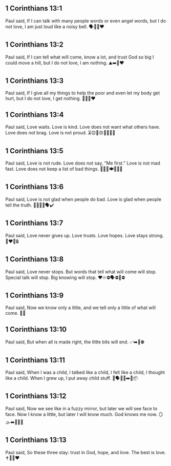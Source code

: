 ## 1 Corinthians 13:1
Paul said, If I can talk with many people words or even angel words, but I do not love, I am just loud like a noisy bell. 🗣️🔔❌❤️
## 1 Corinthians 13:2
Paul said, If I can tell what will come, know a lot, and trust God so big I could move a hill, but I do not love, I am nothing. ⛰️➡️🛑❤️
## 1 Corinthians 13:3
Paul said, If I give all my things to help the poor and even let my body get hurt, but I do not love, I get nothing. 🎁🍞❌❤️
## 1 Corinthians 13:4
Paul said, Love waits. Love is kind. Love does not want what others have. Love does not brag. Love is not proud. ⏳😊🚫😠🚫🎺🚫👑
## 1 Corinthians 13:5
Paul said, Love is not rude. Love does not say, “Me first.” Love is not mad fast. Love does not keep a list of bad things. 🚫🙅‍♂️🍽️😤📝❌
## 1 Corinthians 13:6
Paul said, Love is not glad when people do bad. Love is glad when people tell the truth. 🚫😈✅🙂🗣️✔️
## 1 Corinthians 13:7
Paul said, Love never gives up. Love trusts. Love hopes. Love stays strong. 💪❤️🌟🔒
## 1 Corinthians 13:8
Paul said, Love never stops. But words that tell what will come will stop. Special talk will stop. Big knowing will stop. ❤️♾️⛔🗣️⛔🧠⛔
## 1 Corinthians 13:9
Paul said, Now we know only a little, and we tell only a little of what will come. 🧩📘
## 1 Corinthians 13:10
Paul said, But when all is made right, the little bits will end. ✅➡️🧩⛔
## 1 Corinthians 13:11
Paul said, When I was a child, I talked like a child, I felt like a child, I thought like a child. When I grew up, I put away child stuff. 🧒🗣️💭🙂➡️🧑📦
## 1 Corinthians 13:12
Paul said, Now we see like in a fuzzy mirror, but later we will see face to face. Now I know a little, but later I will know much. God knows me now. 🪞🌫️➡️🙂👀🙂
## 1 Corinthians 13:13
Paul said, So these three stay: trust in God, hope, and love. The best is love. ✝️🤝🌈❤️
